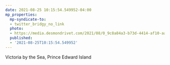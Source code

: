 ```yaml
---
date: 2021-08-25 10:15:54.549952-04:00
mp_properties:
  mp-syndicate-to:
  - twitter_bridgy_no_link
  photo:
  - https://media.desmondrivet.com/2021/08/0_9c8a84a3-b73d-4414-af10-aaf46ec1e9ca.jpg
  published:
  - '2021-08-25T10:15:54.549952'
---
```


Victoria by the Sea, Prince Edward Island